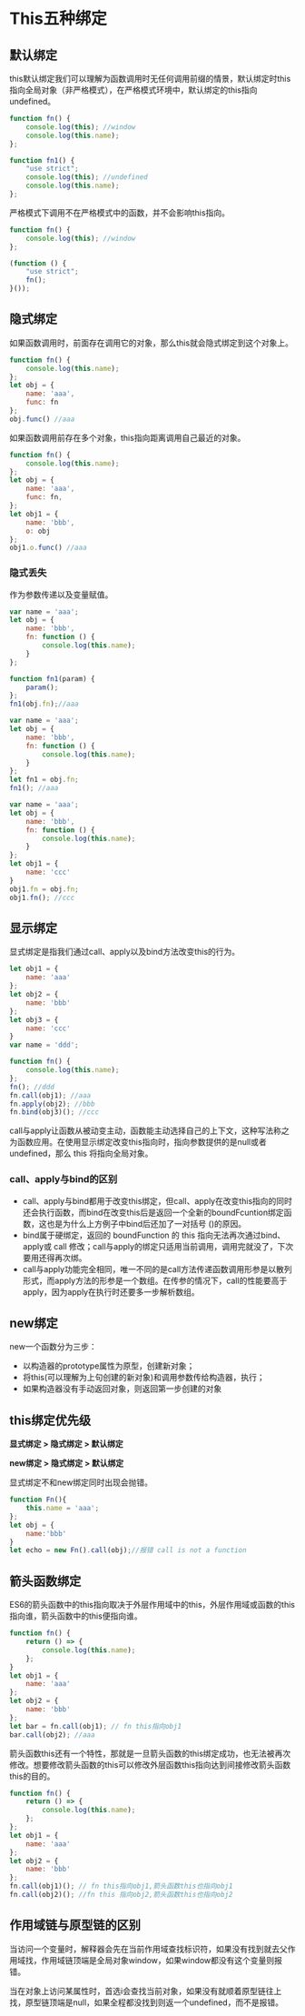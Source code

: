 # This五种绑定

## 默认绑定

this默认绑定我们可以理解为函数调用时无任何调用前缀的情景，默认绑定时this指向全局对象（非严格模式），在严格模式环境中，默认绑定的this指向undefined。

```js
function fn() {
    console.log(this); //window
    console.log(this.name);
};

function fn1() {
    "use strict";
    console.log(this); //undefined
    console.log(this.name);
};
```

严格模式下调用不在严格模式中的函数，并不会影响this指向。

```js
function fn() {
    console.log(this); //window
};

(function () {
    "use strict";
    fn();
}());
```

## 隐式绑定

如果函数调用时，前面存在调用它的对象，那么this就会隐式绑定到这个对象上。

```js
function fn() {
    console.log(this.name);
};
let obj = {
    name: 'aaa',
    func: fn
};
obj.func() //aaa
```

如果函数调用前存在多个对象，this指向距离调用自己最近的对象。

```js
function fn() {
    console.log(this.name);
};
let obj = {
    name: 'aaa',
    func: fn,
};
let obj1 = {
    name: 'bbb',
    o: obj
};
obj1.o.func() //aaa
```

### 隐式丢失

作为参数传递以及变量赋值。

```js
var name = 'aaa';
let obj = {
    name: 'bbb',
    fn: function () {
        console.log(this.name);
    }
};

function fn1(param) {
    param();
};
fn1(obj.fn);//aaa
```

```js
var name = 'aaa';
let obj = {
    name: 'bbb',
    fn: function () {
        console.log(this.name);
    }
};
let fn1 = obj.fn;
fn1(); //aaa
```

```js
var name = 'aaa';
let obj = {
    name: 'bbb',
    fn: function () {
        console.log(this.name);
    }
};
let obj1 = {
    name: 'ccc'
}
obj1.fn = obj.fn;
obj1.fn(); //ccc
```

## 显示绑定

显式绑定是指我们通过call、apply以及bind方法改变this的行为。

```js
let obj1 = {
    name: 'aaa'
};
let obj2 = {
    name: 'bbb'
};
let obj3 = {
    name: 'ccc'
}
var name = 'ddd';

function fn() {
    console.log(this.name);
};
fn(); //ddd
fn.call(obj1); //aaa
fn.apply(obj2); //bbb
fn.bind(obj3)(); //ccc
```

call与apply让函数从被动变主动，函数能主动选择自己的上下文，这种写法称之为函数应用。在使用显示绑定改变this指向时，指向参数提供的是null或者undefined，那么 this 将指向全局对象。

### call、apply与bind的区别

- call、apply与bind都用于改变this绑定，但call、apply在改变this指向的同时还会执行函数，而bind在改变this后是返回一个全新的boundFcuntion绑定函数，这也是为什么上方例子中bind后还加了一对括号 ()的原因。
- bind属于硬绑定，返回的 boundFunction 的 this 指向无法再次通过bind、apply或 call 修改；call与apply的绑定只适用当前调用，调用完就没了，下次要用还得再次绑。
- call与apply功能完全相同，唯一不同的是call方法传递函数调用形参是以散列形式，而apply方法的形参是一个数组。在传参的情况下，call的性能要高于apply，因为apply在执行时还要多一步解析数组。

## new绑定

new一个函数分为三步：

- 以构造器的prototype属性为原型，创建新对象；
- 将this(可以理解为上句创建的新对象)和调用参数传给构造器，执行；
- 如果构造器没有手动返回对象，则返回第一步创建的对象

## this绑定优先级

**显式绑定 > 隐式绑定 > 默认绑定**

**new绑定 > 隐式绑定 > 默认绑定**

显式绑定不和new绑定同时出现会抛错。

```js
function Fn(){
    this.name = 'aaa';
};
let obj = {
    name:'bbb'
}
let echo = new Fn().call(obj);//报错 call is not a function
```

## 箭头函数绑定

ES6的箭头函数中的this指向取决于外层作用域中的this，外层作用域或函数的this指向谁，箭头函数中的this便指向谁。

```js
function fn() {
    return () => {
        console.log(this.name);
    };
}
let obj1 = {
    name: 'aaa'
};
let obj2 = {
    name: 'bbb'
};
let bar = fn.call(obj1); // fn this指向obj1
bar.call(obj2); //aaa
```

箭头函数this还有一个特性，那就是一旦箭头函数的this绑定成功，也无法被再次修改。想要修改箭头函数的this可以修改外层函数this指向达到间接修改箭头函数this的目的。

```js
function fn() {
    return () => {
        console.log(this.name);
    };
};
let obj1 = {
    name: 'aaa'
};
let obj2 = {
    name: 'bbb'
};
fn.call(obj1)(); // fn this指向obj1,箭头函数this也指向obj1
fn.call(obj2)(); //fn this 指向obj2,箭头函数this也指向obj2
```

## 作用域链与原型链的区别

当访问一个变量时，解释器会先在当前作用域查找标识符，如果没有找到就去父作用域找，作用域链顶端是全局对象window，如果window都没有这个变量则报错。

当在对象上访问某属性时，首选i会查找当前对象，如果没有就顺着原型链往上找，原型链顶端是null，如果全程都没找到则返一个undefined，而不是报错。